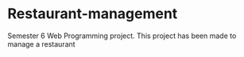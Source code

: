 # Restaurant-management
Semester 6 Web Programming project. This project has been made to manage a restaurant
